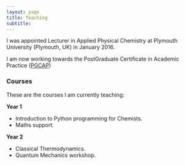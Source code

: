 ```yaml
---
layout: page
title: Teaching
subtitle:
---
```


I was appointed Lecturer in Applied Physical Chemistry at Plymouth University (Plymouth, UK) in January 2016.

I am now working towards the PostGraduate Certificate in Academic Practice ([PGCAP](https://www.plymouth.ac.uk/your-university/teaching-and-learning/qualifications-and-accreditation/pgcap-2)) 

### Courses

These are the courses I am currently teaching:

**Year 1**

* Introduction to Python programming for Chemists.
* Maths support.

**Year 2**

* Classical Thermodynamics.
* Quantum Mechanics workshop.
